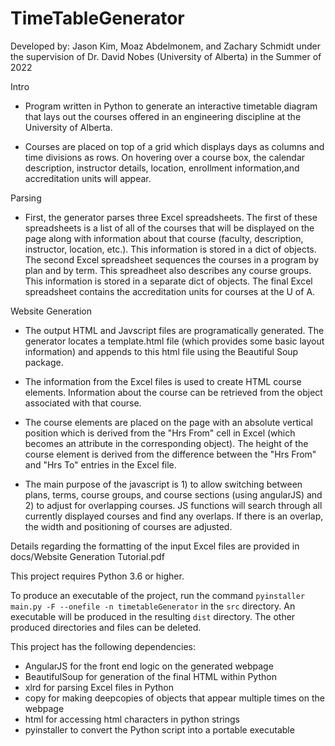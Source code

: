 # TimeTableGenerator

Developed by: Jason Kim, Moaz Abdelmonem, and Zachary Schmidt under the supervision of Dr. David Nobes (University of Alberta)
in the Summer of 2022

Intro

  - Program written in Python to generate an interactive timetable diagram that lays out the courses offered in an engineering
    discipline at the University of Alberta.

  - Courses are placed on top of a grid which displays days as columns and time divisions as rows. On hovering over
    a course box, the calendar description, instructor details, location, enrollment information,and accreditation
    units will appear.

Parsing

  - First, the generator parses three Excel spreadsheets. The first of these spreadsheets is a list of all of the courses
    that will be displayed on the page along with information about that course (faculty, description, instructor, location, etc.).
    This information is stored in a dict of objects. The second Excel spreadsheet sequences the courses in a program by plan and
    by term. This spreadheet also describes any course groups. This information is stored in a separate dict of objects.
    The final Excel spreadsheet contains the accreditation units for courses at the U of A.

Website Generation

  - The output HTML and Javscript files are programatically generated. The generator locates a template.html file
    (which provides some basic layout information) and appends to this html file using the Beautiful Soup package.

  - The information from the Excel files is used to create HTML course elements. Information about the course can be retrieved
    from the object associated with that course.

  - The course elements are placed on the page with an absolute vertical position which is derived from the "Hrs From" cell 
    in Excel (which becomes an attribute in the corresponding object). The height of the course element is derived from the 
    difference between the "Hrs From" and "Hrs To" entries in the Excel file.

  - The main purpose of the javascript is 1) to allow switching between plans, terms, course groups, and course sections
    (using angularJS) and 2) to adjust for overlapping courses. JS functions will search through all currently displayed
    courses and find any overlaps. If there is an overlap, the width and positioning of courses are adjusted.

Details regarding the formatting of the input Excel files are provided in docs/Website Generation Tutorial.pdf

This project requires Python 3.6 or higher.

To produce an executable of the project, run the command `pyinstaller main.py -F --onefile -n timetableGenerator` in the `src` directory. An
executable will be produced in the resulting `dist` directory. The other produced directories and files can be deleted.

This project has the following dependencies:
  - AngularJS for the front end logic on the generated webpage
  - BeautifulSoup for generation of the final HTML within Python
  - xlrd for parsing Excel files in Python
  - copy for making deepcopies of objects that appear multiple times on the webpage
  - html for accessing html characters in python strings
  - pyinstaller to convert the Python script into a portable executable
